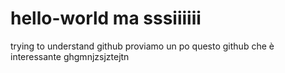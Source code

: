 # hello-world ma sssiiiiii
trying to understand github
proviamo un po questo github che è interessante
ghgmnjzsjztejtn
